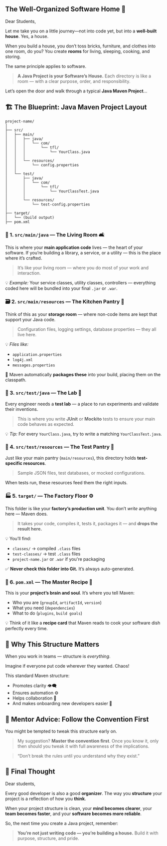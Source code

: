 ## The Well-Organized Software Home 🏡

Dear Students,

Let me take you on a little journey—not into code yet, but into a **well-built house**.
Yes, a house.

When you build a house, you don’t toss bricks, furniture, and clothes into one room, do you?
You create **rooms** for living, sleeping, cooking, and storing.

The same principle applies to software.

> **A Java Project is your Software’s House.**
> Each directory is like a room — with a clear purpose, order, and responsibility.

Let’s open the door and walk through a typical **Java Maven Project**...


## 🏗️ The Blueprint: Java Maven Project Layout

```
project-name/
│
├── src/
│   ├── main/
│   │   ├── java/
│   │   │   └── com/
│   │   │       └── tfl/
│   │   │           └── YourClass.java
│   │   │
│   │   └── resources/
│   │       └── config.properties
│   │
│   └── test/
│       ├── java/
│       │   └── com/
│       │       └── tfl/
│       │           └── YourClassTest.java
│       │
│       └── resources/
│           └── test-config.properties
│
├── target/
│   └── (build output)
├── pom.xml
```

### 🧩 1. `src/main/java` — The Living Room 🛋️

This is where your **main application code** lives — the heart of your software.
If you’re building a library, a service, or a utility — this is the place where it’s crafted.

> It’s like your living room — where you do most of your work and interaction.

💡 *Example:* Your service classes, utility classes, controllers — everything coded here will be bundled into your final `.jar` or `.war`.

### 🗃️ 2. `src/main/resources` — The Kitchen Pantry 🍲

Think of this as your **storage room** — where non-code items are kept that support your Java code.

> Configuration files, logging settings, database properties — they all live here.

💡 *Files like:*

* `application.properties`
* `log4j.xml`
* `messages.properties`

🧠 Maven automatically **packages these** into your build, placing them on the classpath.


### 🧪 3. `src/test/java` — The Lab 🔬

Every engineer needs a **test lab** — a place to run experiments and validate their inventions.

> This is where you write **JUnit** or **Mockito** tests to ensure your main code behaves as expected.

💡 *Tip:*
For every `YourClass.java`, try to write a matching `YourClassTest.java`.


### 🧪 4. `src/test/resources` — The Test Pantry 🧫

Just like your main pantry (`main/resources`), this directory holds **test-specific resources**.

> Sample JSON files, test databases, or mocked configurations.

When tests run, these resources feed them the right inputs.


### 🏭 5. `target/` — The Factory Floor ⚙️

This folder is like your **factory’s production unit**. You don’t *write* anything here — Maven does.

> It takes your code, compiles it, tests it, packages it — and **drops the result here.**

💡 You’ll find:

* `classes/` → compiled `.class` files
* `test-classes/` → test `.class` files
* `project-name.jar` or `.war` if you're packaging

✅ **Never check this folder into Git.** It’s always auto-generated.


### 📜 6. `pom.xml` — The Master Recipe 🧾

This is your **project’s brain and soul**.
It’s where you tell Maven:

* Who you are (`groupId`, `artifactId`, `version`)
* What you need (`dependencies`)
* What to do (`plugins`, `build goals`)

💡 Think of it like a **recipe card** that Maven reads to cook your software dish perfectly every time.


## 🔁 Why This Structure Matters

When you work in teams — structure is *everything*.

Imagine if everyone put code wherever they wanted. Chaos!

This standard Maven structure:

* Promotes clarity 👁️‍🗨️
* Ensures automation ⚙️
* Helps collaboration 🤝
* And makes onboarding new developers easier 🚀


## 🧠 Mentor Advice: Follow the Convention First

You might be tempted to tweak this structure early on.

> My suggestion? **Master the convention first**.
> Once you know it, only then should you tweak it with full awareness of the implications.

> “Don’t break the rules until you understand why they exist.”


## 🏁 Final Thought

Dear students,

Every good developer is also a good **organizer**. The way you **structure** your project is a reflection of how you **think**.

When your project structure is clean, your **mind becomes clearer**, your **team becomes faster**, and your **software becomes more reliable**.

So, the next time you create a Java project, remember:

> **You’re not just writing code — you’re building a house.**
> Build it with purpose, structure, and pride.

